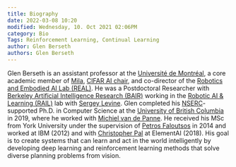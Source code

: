 ```yaml
---
title: Biography
date: 2022-03-08 10:20
modified: Wednesday, 10. Oct 2021 02:06PM 
category: Bio
Tags: Reinforcement Learning, Continual Learning 
author: Glen Berseth
authors: Glen Berseth
---
```


Glen Berseth is an assistant professor at the <a href="https://diro.umontreal.ca/accueil/">Université de Montréal</a>, a core academic member of <a href="https://mila.quebec/">Mila</a>, <a href="https://cifar.ca/ai/canada-cifar-ai-chairs/">CIFAR AI chair</a>, and co-director of the <a href="https://montrealrobotics.ca/">Robotics and Embodied AI Lab (REAL)</a>.  He was a Postdoctoral Researcher with <a href="https://bair.berkeley.edu/">Berkeley Artificial Intelligence Research (BAIR)</a> working in the <a href="http://rail.eecs.berkeley.edu/">Robotic AI & Learning (RAIL)</a> lab with <a href="https://people.eecs.berkeley.edu/~svlevine/">Sergey Levine</a>. Glen completed his <a href="https://www.nserc-crsng.gc.ca/index_eng.asp">NSERC</a>-supported Ph.D. in Computer Science at the <a href="cs.ubc.ca/">University of British Columbia</a> in 2019, where he worked with <a href="https://www.cs.ubc.ca/~van/">Michiel van de Panne</a>. He received his MSc from York University under the supervision of <a href="www.cse.yorku.ca/~pfal/">Petros Faloutsos</a> in 2014 and worked at IBM (2012) and with <a href="https://mila.quebec/en/person/pal-christopher/">Christopher Pal</a> at ElementAI (2018).  His goal is to create systems that can learn and act in the world intelligently by developing deep learning and reinforcement learning methods that solve diverse planning problems from vision.
